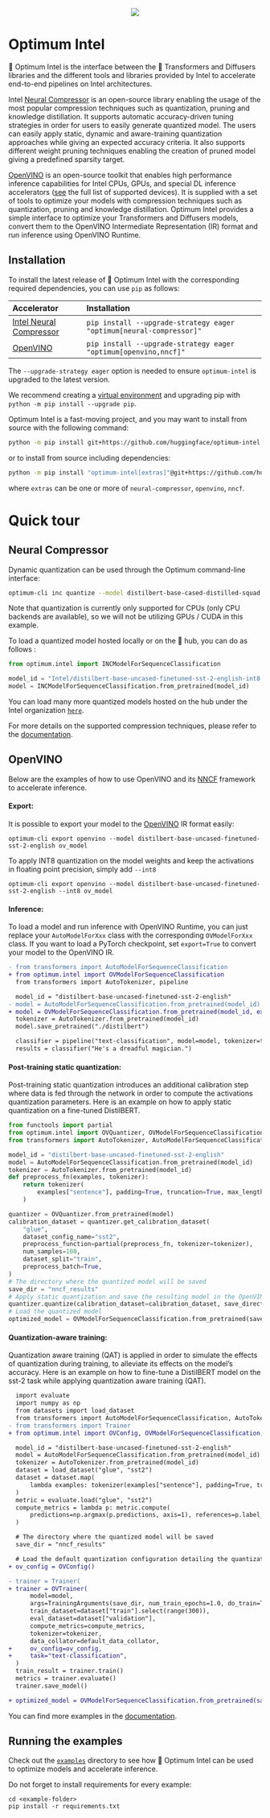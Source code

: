<p align="center">
    <img src="readme_logo.png" />
</p>

# Optimum Intel

🤗 Optimum Intel is the interface between the 🤗 Transformers and Diffusers libraries and the different tools and libraries provided by Intel to accelerate end-to-end pipelines on Intel architectures.

Intel [Neural Compressor](https://www.intel.com/content/www/us/en/developer/tools/oneapi/neural-compressor.html) is an open-source library enabling the usage of the most popular compression techniques such as quantization, pruning and knowledge distillation. It supports automatic accuracy-driven tuning strategies in order for users to easily generate quantized model. The users can easily apply static, dynamic and aware-training quantization approaches while giving an expected accuracy criteria. It also supports different weight pruning techniques enabling the creation of pruned model giving a predefined sparsity target.

[OpenVINO](https://docs.openvino.ai/latest/index.html) is an open-source toolkit that enables high performance inference capabilities for Intel CPUs, GPUs, and special DL inference accelerators ([see](https://docs.openvino.ai/latest/openvino_docs_OV_UG_supported_plugins_Supported_Devices.html) the full list of supported devices). It is supplied with a set of tools to optimize your models with compression techniques such as quantization, pruning and knowledge distillation. Optimum Intel provides a simple interface to optimize your Transformers and Diffusers models, convert them to the OpenVINO Intermediate Representation (IR) format and run inference using OpenVINO Runtime.


## Installation

To install the latest release of 🤗 Optimum Intel with the corresponding required dependencies, you can use `pip` as follows:

| Accelerator                                                                                                      | Installation                                                         |
|:-----------------------------------------------------------------------------------------------------------------|:---------------------------------------------------------------------|
| [Intel Neural Compressor](https://www.intel.com/content/www/us/en/developer/tools/oneapi/neural-compressor.html) | `pip install --upgrade-strategy eager "optimum[neural-compressor]"`  |
| [OpenVINO](https://docs.openvino.ai/latest/index.html)                                                           | `pip install --upgrade-strategy eager "optimum[openvino,nncf]"`      |

The `--upgrade-strategy eager` option is needed to ensure `optimum-intel` is upgraded to the latest version.

We recommend creating a [virtual environment](https://packaging.python.org/en/latest/guides/installing-using-pip-and-virtual-environments/#creating-a-virtual-environment) and upgrading
pip with `python -m pip install --upgrade pip`.

Optimum Intel is a fast-moving project, and you may want to install from source with the following command:

```bash
python -m pip install git+https://github.com/huggingface/optimum-intel.git
```

or to install from source including dependencies:

```bash
python -m pip install "optimum-intel[extras]"@git+https://github.com/huggingface/optimum-intel.git
```

where `extras` can be one or more of `neural-compressor`, `openvino`, `nncf`.

# Quick tour

## Neural Compressor

Dynamic quantization can be used through the Optimum command-line interface:

```bash
optimum-cli inc quantize --model distilbert-base-cased-distilled-squad --output ./quantized_distilbert
```
Note that quantization is currently only supported for CPUs (only CPU backends are available), so we will not be utilizing GPUs / CUDA in this example.

To load a quantized model hosted locally or on the 🤗 hub, you can do as follows :
```python
from optimum.intel import INCModelForSequenceClassification

model_id = "Intel/distilbert-base-uncased-finetuned-sst-2-english-int8-dynamic"
model = INCModelForSequenceClassification.from_pretrained(model_id)
```

You can load many more quantized models hosted on the hub under the Intel organization [`here`](https://huggingface.co/Intel).

For more details on the supported compression techniques, please refer to the [documentation](https://huggingface.co/docs/optimum/main/en/intel/optimization_inc).


## OpenVINO

Below are the examples of how to use OpenVINO and its [NNCF](https://docs.openvino.ai/latest/tmo_introduction.html) framework to accelerate inference.

#### Export:

It is possible to export your model to the [OpenVINO](https://docs.openvino.ai/2023.1/openvino_ir.html) IR format easily:

```plain
optimum-cli export openvino --model distilbert-base-uncased-finetuned-sst-2-english ov_model
```

To apply INT8 quantization on the model weights and keep the activations in floating point precision, simply add `--int8`

```plain
optimum-cli export openvino --model distilbert-base-uncased-finetuned-sst-2-english --int8 ov_model
```


#### Inference:

To load a model and run inference with OpenVINO Runtime, you can just replace your `AutoModelForXxx` class with the corresponding `OVModelForXxx` class.
If you want to load a PyTorch checkpoint, set `export=True` to convert your model to the OpenVINO IR.

```diff
- from transformers import AutoModelForSequenceClassification
+ from optimum.intel import OVModelForSequenceClassification
  from transformers import AutoTokenizer, pipeline

  model_id = "distilbert-base-uncased-finetuned-sst-2-english"
- model = AutoModelForSequenceClassification.from_pretrained(model_id)
+ model = OVModelForSequenceClassification.from_pretrained(model_id, export=True)
  tokenizer = AutoTokenizer.from_pretrained(model_id)
  model.save_pretrained("./distilbert")

  classifier = pipeline("text-classification", model=model, tokenizer=tokenizer)
  results = classifier("He's a dreadful magician.")
```

#### Post-training static quantization:

Post-training static quantization introduces an additional calibration step where data is fed through the network in order to compute the activations quantization parameters. Here is an example on how to apply static quantization on a fine-tuned DistilBERT.

```python
from functools import partial
from optimum.intel import OVQuantizer, OVModelForSequenceClassification
from transformers import AutoTokenizer, AutoModelForSequenceClassification

model_id = "distilbert-base-uncased-finetuned-sst-2-english"
model = AutoModelForSequenceClassification.from_pretrained(model_id)
tokenizer = AutoTokenizer.from_pretrained(model_id)
def preprocess_fn(examples, tokenizer):
    return tokenizer(
        examples["sentence"], padding=True, truncation=True, max_length=128
    )

quantizer = OVQuantizer.from_pretrained(model)
calibration_dataset = quantizer.get_calibration_dataset(
    "glue",
    dataset_config_name="sst2",
    preprocess_function=partial(preprocess_fn, tokenizer=tokenizer),
    num_samples=100,
    dataset_split="train",
    preprocess_batch=True,
)
# The directory where the quantized model will be saved
save_dir = "nncf_results"
# Apply static quantization and save the resulting model in the OpenVINO IR format
quantizer.quantize(calibration_dataset=calibration_dataset, save_directory=save_dir)
# Load the quantized model
optimized_model = OVModelForSequenceClassification.from_pretrained(save_dir)
```

#### Quantization-aware training:

Quantization aware training (QAT) is applied in order to simulate the effects of quantization during training, to alleviate its effects on the model’s accuracy. Here is an example on how to fine-tune a DistilBERT model on the sst-2 task while applying quantization aware training (QAT).

```diff
  import evaluate
  import numpy as np
  from datasets import load_dataset
  from transformers import AutoModelForSequenceClassification, AutoTokenizer, TrainingArguments, default_data_collator
- from transformers import Trainer
+ from optimum.intel import OVConfig, OVModelForSequenceClassification, OVTrainer

  model_id = "distilbert-base-uncased-finetuned-sst-2-english"
  model = AutoModelForSequenceClassification.from_pretrained(model_id)
  tokenizer = AutoTokenizer.from_pretrained(model_id)
  dataset = load_dataset("glue", "sst2")
  dataset = dataset.map(
      lambda examples: tokenizer(examples["sentence"], padding=True, truncation=True, max_length=128), batched=True
  )
  metric = evaluate.load("glue", "sst2")
  compute_metrics = lambda p: metric.compute(
      predictions=np.argmax(p.predictions, axis=1), references=p.label_ids
  )

  # The directory where the quantized model will be saved
  save_dir = "nncf_results"

  # Load the default quantization configuration detailing the quantization we wish to apply
+ ov_config = OVConfig()

- trainer = Trainer(
+ trainer = OVTrainer(
      model=model,
      args=TrainingArguments(save_dir, num_train_epochs=1.0, do_train=True, do_eval=True),
      train_dataset=dataset["train"].select(range(300)),
      eval_dataset=dataset["validation"],
      compute_metrics=compute_metrics,
      tokenizer=tokenizer,
      data_collator=default_data_collator,
+     ov_config=ov_config,
+     task="text-classification",
  )
  train_result = trainer.train()
  metrics = trainer.evaluate()
  trainer.save_model()

+ optimized_model = OVModelForSequenceClassification.from_pretrained(save_dir)
```

You can find more examples in the [documentation](https://huggingface.co/docs/optimum/intel/index).


## Running the examples

Check out the [`examples`](https://github.com/huggingface/optimum-intel/tree/main/examples) directory to see how 🤗 Optimum Intel can be used to optimize models and accelerate inference.

Do not forget to install requirements for every example:

```
cd <example-folder>
pip install -r requirements.txt
```
